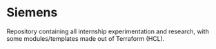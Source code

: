 # Siemens 
Repository containing all internship experimentation and research, with some modules/templates made out of Terraform (HCL).
